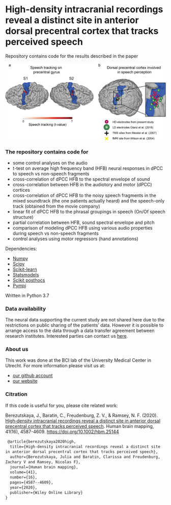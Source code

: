 # High-density intracranial recordings reveal a distinct site in anterior dorsal precentral cortex that tracks perceived speech
Repository contains code for the results described in the paper

![Alt text](/git_front.png?raw=true "Main results")


### The repository contains code for
 
- some control analyses on the audio
- t-test on average high frequency band (HFB) neural responses in dPCC to speech vs non-speech fragments
- cross-correlation of dPCC HFB to the spectral envelope of sound
- cross-correlation between HFB in the audiotory and motor (dPCC) cortices
- cross-correlation of dPCC HFB to the noisy speech fragments in the mixed soundtrack (the one patients actually heard) and the speech-only track (obtained from the movie company)
- linear fit of dPCC HFB to the phrasal groupings in speech (On/Of speech structure)
- partial correlation between HFB, sound spectral envelope and pitch
- comparison of modeling dPCC HFB using various audio properties during speech vs non-speech fragments
- control analyses using motor regressors (hand annotations)

Dependencies:
- [Numpy](https://numpy.org/)
- [Scipy](https://www.scipy.org/)
- [Scikit-learn](https://scikit-learn.org/)
- [Statsmodels](https://www.statsmodels.org/)
- [Scikit posthocs](https://github.com/maximtrp/scikit-posthocs)
- [Pympi](https://github.com/dopefishh/pympi)

Written in Python 3.7


### Data availability

The neural data supporting the current study are not shared here due to the restrictions on public sharing of the patients’ data. However it is possible to arrange access to the data through a data transfer agreement between research institutes. Interested parties can contact us [here](http://www.nick-ramsey.eu/contact/).


### About us

This work was done at the BCI lab of the University Medical Center in Utrecht. For more information please visit us at:
- [our github account](https://github.com/UMCU-RIBS)
- [our website](http://www.nick-ramsey.eu)


### Citration

If this code is useful for you, please cite related work:

Berezutskaya, J., Baratin, C., Freudenburg, Z. V., & Ramsey, N. F. (2020). [High‐density intracranial recordings reveal a distinct site in anterior dorsal precentral cortex that tracks perceived speech](https://onlinelibrary.wiley.com/doi/full/10.1002/hbm.25144). Human brain mapping, 41(16), 4587-4609. https://doi.org/10.1002/hbm.25144

```
 @article{berezutskaya2020high,
  title={High-density intracranial recordings reveal a distinct site in anterior dorsal precentral cortex that tracks perceived speech},
  author={Berezutskaya, Julia and Baratin, Clarissa and Freudenburg, Zachary V and Ramsey, Nicolas F},
  journal={Human brain mapping},
  volume={41},
  number={16},
  pages={4587--4609},
  year={2020},
  publisher={Wiley Online Library}
}
```
